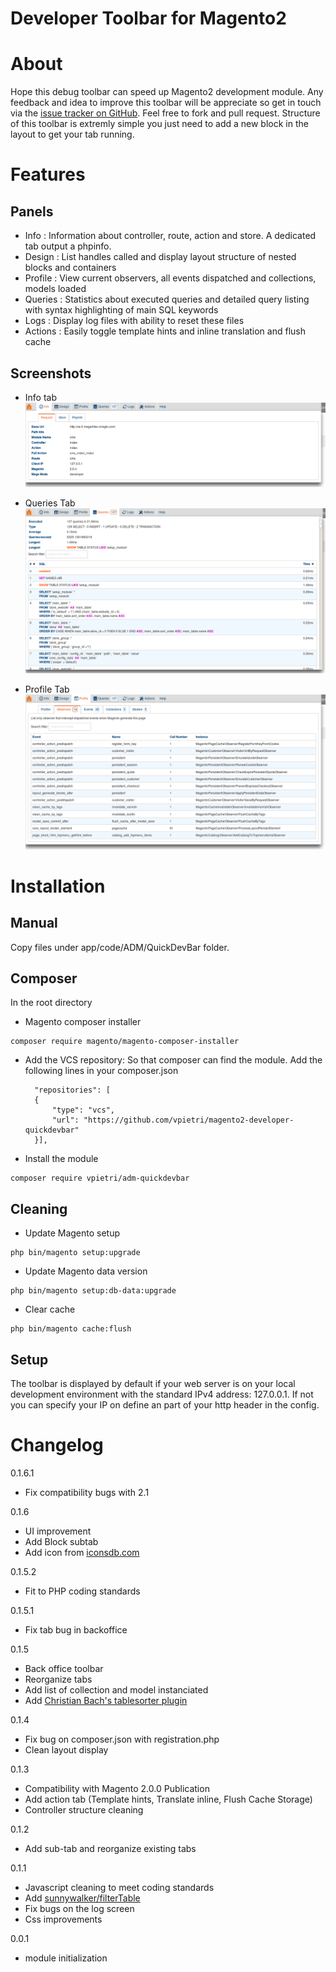 Developer Toolbar for Magento2
====================================

# About

Hope this debug toolbar can speed up Magento2 development module. Any feedback and idea to improve this toolbar will be appreciate so get in touch via the [issue tracker on GitHub](https://github.com/vpietri/magento2-developer-quickdevbar/issues). Feel free to fork and pull request.
Structure of this toolbar is extremly simple you just need to add a new block in the layout to get your tab running. 

# Features

## Panels

- Info : Information about controller, route, action and store. A dedicated tab output a phpinfo.
- Design : List handles called and display layout structure of nested blocks and containers
- Profile : View current observers, all events dispatched and collections, models loaded
- Queries :  Statistics about executed queries and detailed query listing with syntax highlighting of main SQL keywords
- Logs : Display log files with ability to reset these files
- Actions : Easily toggle template hints and inline translation and flush cache

## Screenshots

- Info tab
![](doc/images/qdb_screen_request.png)

- Queries Tab
![](doc/images/qdb_screen_queries.png)

- Profile Tab
![](doc/images/qdb_screen_dispatch.png)

# Installation

## Manual

Copy files under app/code/ADM/QuickDevBar folder.

## Composer

In the root directory

- Magento composer installer
```
composer require magento/magento-composer-installer
```

- Add the VCS repository: So that composer can find the module. Add the following lines in your composer.json

        "repositories": [
        {
            "type": "vcs",
            "url": "https://github.com/vpietri/magento2-developer-quickdevbar"
        }],


- Install the module
```
composer require vpietri/adm-quickdevbar
```

## Cleaning

- Update Magento setup
```
php bin/magento setup:upgrade
```

- Update Magento data version
```
php bin/magento setup:db-data:upgrade
```

- Clear cache
```
php bin/magento cache:flush
```

## Setup

The toolbar is displayed by default if your web server is on your local development environment with the standard IPv4 address: 127.0.0.1. If not you can specify your IP on define an part of your http header in the config.   


# Changelog

0.1.6.1
* Fix compatibility bugs with 2.1

0.1.6
* UI improvement
* Add Block subtab
* Add icon from [iconsdb.com](http://www.iconsdb.com/)

0.1.5.2
* Fit to PHP coding standards

0.1.5.1
* Fix tab bug in backoffice

0.1.5
* Back office toolbar
* Reorganize tabs
* Add list of collection and model instanciated
* Add [Christian Bach's tablesorter plugin](https://github.com/christianbach/tablesorter)

0.1.4
* Fix bug on composer.json with registration.php
* Clean layout display

0.1.3
* Compatibility with Magento 2.0.0 Publication
* Add action tab (Template hints, Translate inline, Flush Cache Storage)
* Controller structure cleaning 

0.1.2
* Add sub-tab and reorganize existing tabs

0.1.1
* Javascript cleaning to meet coding standards
* Add [sunnywalker/filterTable](https://github.com/sunnywalker/jQuery.FilterTable)
* Fix bugs on the log screen
* Css improvements

0.0.1
*  module initialization 
